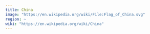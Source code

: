```yaml
---
title: China
image: "https://en.wikipedia.org/wiki/File:Flag_of_China.svg"
region: ~
wiki: "https://en.wikipedia.org/wiki/China"
---
```

